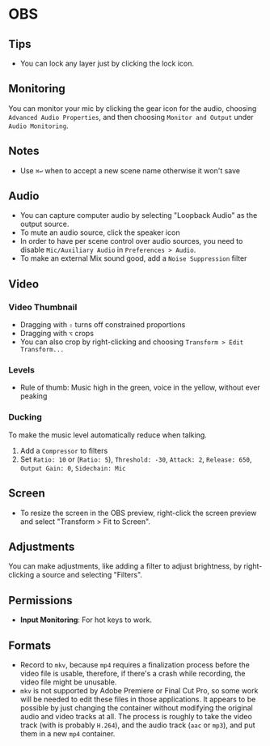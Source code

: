 # OBS

## Tips

- You can lock any layer just by clicking the lock icon.

## Monitoring

You can monitor your mic by clicking the gear icon for the audio, choosing `Advanced Audio Properties`, and then choosing `Monitor and Output` under `Audio Monitoring`.

## Notes

- Use `⌘↩` when to accept a new scene name otherwise it won't save

## Audio

- You can capture computer audio by selecting "Loopback Audio" as the output source.
- To mute an audio source, click the speaker icon
- In order to have per scene control over audio sources, you need to disable `Mic/Auxiliary Audio` in `Preferences > Audio`.
- To make an external Mix sound good, add a `Noise Suppression` filter

## Video

### Video Thumbnail

- Dragging with `⇧` turns off constrained proportions
- Dragging with `⌥` crops
- You can also crop by right-clicking and choosing `Transform > Edit Transform...`

### Levels

- Rule of thumb: Music high in the green, voice in the yellow, without ever peaking

### Ducking

To make the music level automatically reduce when talking.

1. Add a `Compressor` to filters
2. Set `Ratio: 10` or (`Ratio: 5`), `Threshold: -30`, `Attack: 2`, `Release: 650`, `Output Gain: 0`, `Sidechain: Mic`

## Screen

- To resize the screen in the OBS preview, right-click the screen preview and select "Transform > Fit to Screen".

## Adjustments

You can make adjustments, like adding a filter to adjust brightness, by right-clicking a source and selecting "Filters".

## Permissions

- **Input Monitoring**: For hot keys to work.

## Formats

- Record to `mkv`, because `mp4` requires a finalization process before the video file is usable, therefore, if there's a crash while recording, the video file might be unusable.
- `mkv` is not supported by Adobe Premiere or Final Cut Pro, so some work will be needed to edit these files in those applications. It appears to be possible by just changing the container without modifying the original audio and video tracks at all. The process is roughly to take the video track (with is probably `H.264`), and the audio track (`aac` or `mp3`), and put them in a new `mp4` container.
